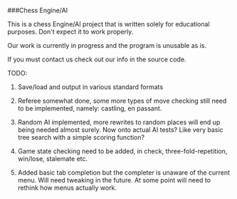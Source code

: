 ###Chess Engine/AI 

This is a chess Engine/AI project that is written solely for educational
purposes. Don't expect it to work properly.

Our work is currently in progress and the program is unusable as is.

If you must contact us check out our info in the source code.

TODO:

1) Save/load and output in various standard formats 

2) Referee somewhat done, some more types of move checking still need to be 
implemented, namely: castling, en passant.

3) Random AI implemented, more rewrites to random places will end up being
needed almost surely. Now onto actual AI tests? Like very basic tree search
with a simple scoring function?

4) Game state checking need to be added, in check, three-fold-repetition,
win/lose, stalemate etc.

5) Added basic tab completion but the completer is unaware of the current
menu. Will need tweaking in the future. At some point will need to rethink 
how menus actually work.
